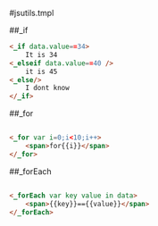 #jsutils.tmpl

##_if
```html
<_if data.value==34>
    It is 34
<_elseif data.value==40 />
    it is 45
<_else/>
    I dont know
</_if>
```

##_for

```html

<_for var i=0;i<10;i++>
    <span>for{{i}}</span>
</_for>

```

##_forEach

```html

<_forEach var key value in data>
    <span>{{key}}=={{value}}</span>
</_forEach>

```